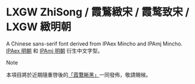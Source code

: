 # LXGW ZhiSong / 霞鶩緻宋 / 霞鹜致宋 / LXGW 緻明朝
A Chinese sans-serif font derived from IPAex Mincho and IPAmj Mincho. [IPAex 明朝](https://moji.or.jp/ipafont) 和 [IPAmj 明朝](https://moji.or.jp/mojikiban/font/) 衍生中文字型。

>[!NOTE]
> 本項目將於近期隨重啓後的[「霞鶩晰黑」](https://github.com/lxgw/LxgwXiHei)一同發佈，敬請賜候。
